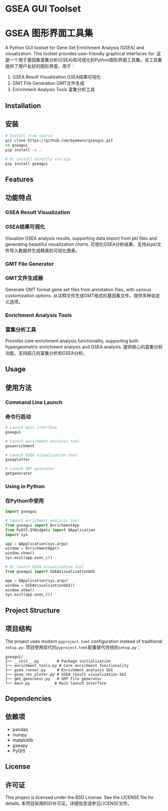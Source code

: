# GSEA GUI Toolset
# GSEA 图形界面工具集

A Python GUI toolset for Gene Set Enrichment Analysis (GSEA) and visualization. This toolset provides user-friendly graphical interfaces for:
这是一个用于基因集富集分析(GSEA)和可视化的Python图形界面工具集。该工具集提供了用户友好的图形界面，用于：

1. GSEA Result Visualization
   GSEA结果可视化
2. GMT File Generation
   GMT文件生成
3. Enrichment Analysis Tools
   富集分析工具


## Installation
## 安装

```bash
# Install from source
git clone https://github.com/byemaxx/gseagui.git
cd gseagui
pip install -e .

# Or install directly via pip
pip install gseagui
```

## Features
## 功能特点

### GSEA Result Visualization
### GSEA结果可视化

Visualize GSEA analysis results, supporting data import from pkl files and generating beautiful visualization charts.
可视化GSEA分析结果，支持从pkl文件导入数据并生成精美的可视化图表。

### GMT File Generator
### GMT文件生成器

Generate GMT format gene set files from annotation files, with various customization options.
从注释文件生成GMT格式的基因集文件，提供多种自定义选项。

### Enrichment Analysis Tools
### 富集分析工具

Provides core enrichment analysis functionality, supporting both hypergeometric enrichment analysis and GSEA analysis.
提供核心的富集分析功能，支持超几何富集分析和GSEA分析。

## Usage
## 使用方法

### Command Line Launch
### 命令行启动

```bash
# Launch main interface
gseagui

# Launch enrichment analysis tool
gseanrichment

# Launch GSEA visualization tool
gseaplotter

# Launch GMT generator
gmtgenerator
```

### Using in Python
### 在Python中使用

```python
import gseagui

# Launch enrichment analysis tool
from gseagui import EnrichmentApp
from PyQt5.QtWidgets import QApplication
import sys

app = QApplication(sys.argv)
window = EnrichmentApp()
window.show()
sys.exit(app.exec_())

# Or launch GSEA visualization tool
from gseagui import GSEAVisualizationGUI

app = QApplication(sys.argv)
window = GSEAVisualizationGUI()
window.show()
sys.exit(app.exec_())
```


## Project Structure
## 项目结构

The project uses modern `pyproject.toml` configuration instead of traditional `setup.py`:
项目使用现代的`pyproject.toml`配置替代传统的`setup.py`：

```
gseagui/
├── __init__.py        # Package initialization
├── enrichment_tools.py # Core enrichment functionality
├── gsea_runner.py     # Enrichment analysis GUI
├── gsea_res_ploter.py # GSEA result visualization GUI
├── gmt_generator.py   # GMT file generator
└── main.py           # Main launch interface
```

## Dependencies
## 依赖项

- pandas
- numpy
- matplotlib
- gseapy
- PyQt5

## License
## 许可证

This project is licensed under the BSD License. See the LICENSE file for details.
本项目采用BSD许可证。详细信息请参见LICENSE文件。
